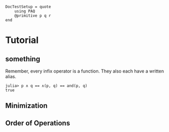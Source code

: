 
```@meta
DocTestSetup = quote
    using PAQ
    @primitive p q r
end
```

# Tutorial

## something

Remember, every infix operator is a function. They also each have a written alias.

```jldoctest index
julia> p ∧ q == ∧(p, q) == and(p, q)
true
```

## Minimization

## Order of Operations
